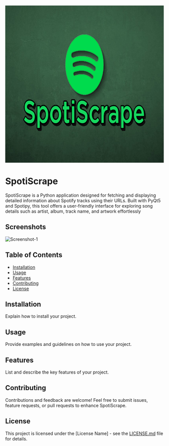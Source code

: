 <p align="center">
  <img width="660" height="500" src="Images/SpotiScrapeLogo4.png">
</p>

# SpotiScrape

SpotiScrape is a Python application designed for fetching and displaying detailed information about Spotify tracks using their URLs. Built with PyQt5 and Spotipy, this tool offers a user-friendly interface for exploring song details such as artist, album, track name, and artwork effortlessly

## Screenshots 

<img src="INSERT.SCREENSHOT.IMAGE.URL.HERE.png" alt="Screenshot-1" border="0"> 

## Table of Contents 

- [Installation](#installation) 
- [Usage](#usage) 
- [Features](#features) 
- [Contributing](#contributing) 
- [License](#license) 

## Installation 

Explain how to install your project. 

## Usage 

Provide examples and guidelines on how to use your project. 

## Features 

List and describe the key features of your project. 

## Contributing 

Contributions and feedback are welcome! Feel free to submit issues, feature requests, or pull requests to enhance SpotiScrape.

## License 

This project is licensed under the [License Name] - see the [LICENSE.md](LICENSE.md) file for details. 
